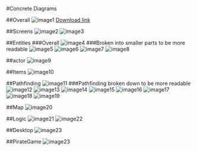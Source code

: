 #Concrete Diagrams

##Overall
![image1](Concrete-Diagram/Eng1-concrete.png)
[Download link](https://drive.google.com/file/d/1bjsGYfhAkP6eDW8fLNGZ42ZPiRSTn7aj/view?usp=sharing)

##Screens
![image2](Concrete-Diagram/screen1.png)
![image3](Concrete-Diagram/screen2.png)

##Entities
###Overall
![image4](Concrete-Diagram/entities.png)
###Broken into smaller parts to be more readable
![image5](Concrete-Diagram/entities1.png)
![image6](Concrete-Diagram/entities3.png)
![image7](Concrete-Diagram/entities2.png)
![image8](Concrete-Diagram/entities4.png)

##actor
![image9](Concrete-Diagram/actor.png)

##Items
![image10](Concrete-Diagram/items.png)

##Pathfinding
![image11](Concrete-Diagram/pathfinding.png)
###Pathfinding broken down to be more readable
![image12](Concrete-Diagram/pathfinding1.png)
![image13](Concrete-Diagram/pathfinding2.png)
![image14](Concrete-Diagram/pathfinding3.png)
![image15](Concrete-Diagram/pathfinding4.png)
![image16](Concrete-Diagram/pathfinding5.png)
![image17](Concrete-Diagram/pathfinding6.png)
![image18](Concrete-Diagram/pathfinding7.png)
![image19](Concrete-Diagram/pathfinding8.png)

##Map
![image20](Concrete-Diagram/map.png)

##Logic
![image21](Concrete-Diagram/logic1.png)
![image22](Concrete-Diagram/logic2.png)

##Desktop
![image23](Concrete-Diagram/desktop.png)

##PirateGame
![image23](Concrete-Diagram/pirateGame.png)
